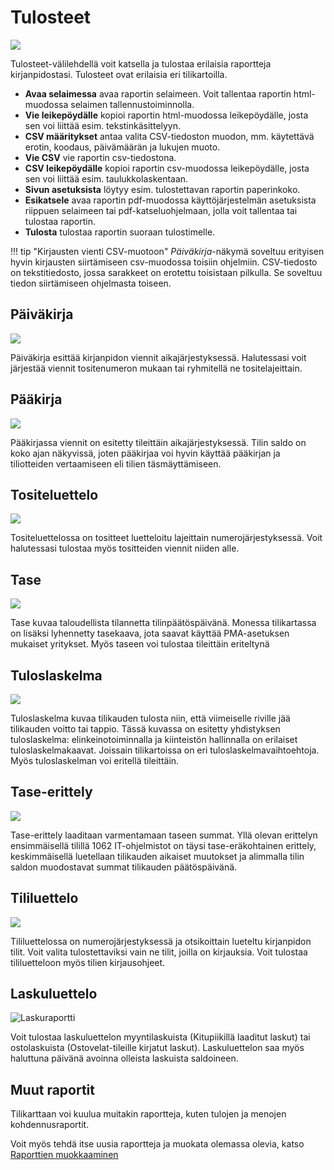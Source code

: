 # Tulosteet

![](tulosteet.png)

Tulosteet-välilehdellä voit katsella ja tulostaa erilaisia raportteja kirjanpidostasi. Tulosteet ovat erilaisia eri tilikartoilla.

* **Avaa selaimessa** avaa raportin selaimeen. Voit tallentaa raportin html-muodossa selaimen tallennustoiminnolla.
* **Vie leikepöydälle** kopioi raportin html-muodossa leikepöydälle, josta sen voi liittää esim.  tekstinkäsittelyyn.
* **CSV määritykset** antaa valita CSV-tiedoston muodon, mm. käytettävä erotin, koodaus, päivämäärän ja lukujen muoto.
* **Vie CSV** vie raportin csv-tiedostona.
* **CSV leikepöydälle** kopioi raportin csv-muodossa leikepöydälle, josta sen voi liittää esim. taulukkolaskentaan.
* **Sivun asetuksista** löytyy esim. tulostettavan raportin paperinkoko.
* **Esikatsele** avaa raportin pdf-muodossa käyttöjärjestelmän asetuksista riippuen selaimeen tai pdf-katseluohjelmaan, jolla voit tallentaa tai tulostaa raportin.
* **Tulosta** tulostaa raportin suoraan tulostimelle.

!!! tip "Kirjausten vienti CSV-muotoon"
    *Päiväkirja*-näkymä soveltuu erityisen hyvin kirjausten siirtämiseen csv-muodossa toisiin ohjelmiin.
    CSV-tiedosto on tekstitiedosto, jossa sarakkeet on erotettu toisistaan pilkulla. Se soveltuu tiedon siirtämiseen ohjelmasta toiseen.

## Päiväkirja

![](paivakirja.png)

Päiväkirja esittää kirjanpidon viennit aikajärjestyksessä. Halutessasi voit järjestää viennit tositenumeron mukaan tai ryhmitellä ne tositelajeittain.

## Pääkirja

![](paakirja.png)

Pääkirjassa viennit on esitetty tileittäin aikajärjestyksessä. Tilin saldo on koko ajan näkyvissä, joten pääkirjaa voi hyvin käyttää pääkirjan ja tiliotteiden vertaamiseen eli tilien täsmäyttämiseen.

## Tositeluettelo

![](tositeluettelo.png)

Tositeluettelossa on tositteet luetteloitu lajeittain numerojärjestyksessä. Voit halutessasi tulostaa myös tositteiden viennit niiden alle.

## Tase

![](tase.png)

Tase kuvaa taloudellista tilannetta tilinpäätöspäivänä. Monessa tilikartassa on lisäksi lyhennetty tasekaava, jota saavat käyttää PMA-asetuksen mukaiset yritykset. Myös taseen voi tulostaa tileittäin eriteltynä

## Tuloslaskelma

![](tuloslaskelma.png)

Tuloslaskelma kuvaa tilikauden tulosta niin, että viimeiselle riville jää tilikauden voitto tai tappio. Tässä kuvassa on esitetty yhdistyksen tuloslaskelma: elinkeinotoiminnalla ja kiinteistön hallinnalla on erilaiset tuloslaskelmakaavat.
Joissain tilikartoissa on eri tuloslaskelmavaihtoehtoja. Myös tuloslaskelman voi eritellä tileittäin.

## Tase-erittely

![](taseerittely.png)

Tase-erittely laaditaan varmentamaan taseen summat. Yllä olevan erittelyn ensimmäisellä tilillä 1062 IT-ohjelmistot on täysi tase-eräkohtainen erittely, keskimmäisellä luetellaan tilikauden aikaiset muutokset ja alimmalla tilin saldon muodostavat summat tilikauden päätöspäivänä.

## Tililuettelo

![](tililuettelo.png)

Tililuettelossa on numerojärjestyksessä ja otsikoittain lueteltu kirjanpidon tilit. Voit valita tulostettaviksi vain ne tilit, joilla on kirjauksia. Voit tulostaa tililuetteloon myös tilien kirjausohjeet.

## Laskuluettelo

![Laskuraportti](laskut.png)

Voit tulostaa laskuluettelon myyntilaskuista (Kitupiikillä laaditut laskut) tai ostolaskuista (Ostovelat-tileille kirjatut laskut). Laskuluettelon saa myös haluttuna päivänä avoinna olleista laskuista saldoineen.


## Muut raportit

Tilikarttaan voi kuulua muitakin raportteja, kuten tulojen ja menojen kohdennusraportit.

Voit myös tehdä itse uusia raportteja ja muokata olemassa olevia, katso [Raporttien muokkaaminen](/maaritykset/raportit)
